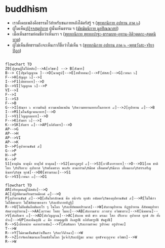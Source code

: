 # buddhism
- เราตั้งคบเพลิงคือธรรมไว้สำหรับชนภายหลังได้ตรัสรู้ ฯ ([ขุททกนิกาย อปทาน ภาค ๒](https://84000.org/tipitaka/pitaka_item/r.php?B=33&A=8554&w=%E0%B8%95%E0%B8%B1%E0%B9%89%E0%B8%87%E0%B8%84%E0%B8%9A%E0%B9%80%E0%B8%9E%E0%B8%A5%E0%B8%B4%E0%B8%87%E0%B8%84%E0%B8%B7%E0%B8%AD%E0%B8%98%E0%B8%A3%E0%B8%A3%E0%B8%A1%E0%B9%84%E0%B8%A7%E0%B9%89%E0%B8%AA%E0%B8%B3%E0%B8%AB%E0%B8%A3%E0%B8%B1%E0%B8%9A%E0%B9%83%E0%B8%AB%E0%B9%89%E0%B8%84%E0%B8%99%E0%B8%A0%E0%B8%B2%E0%B8%A2%E0%B8%AB%E0%B8%A5%E0%B8%B1%E0%B8%87%E0%B9%84%E0%B8%94%E0%B9%89%E0%B8%95%E0%B8%A3%E0%B8%B1%E0%B8%AA%E0%B8%A3%E0%B8%B9%E0%B9%89))
- ผู้ใดเห็น[ปฏิจจสมุปบาท](https://kietpawpan.github.io/buddism/truth.html) ผู้นั้นเห็นธรรม ฯ ([มัชฌิมนิกาย มูลปัณณาสก์](https://84000.org/tipitaka/pitaka_item/r.php?B=12&A=6265&w=%E0%B8%9C%E0%B8%B9%E0%B9%89%E0%B9%83%E0%B8%94%E0%B9%80%E0%B8%AB%E0%B9%87%E0%B8%99%E0%B8%9B%E0%B8%8F%E0%B8%B4%E0%B8%88%E0%B8%88%E0%B8%AA%E0%B8%A1%E0%B8%B8%E0%B8%9B%E0%B8%9A%E0%B8%B2%E0%B8%97%20%E0%B8%9C%E0%B8%B9%E0%B9%89%E0%B8%99%E0%B8%B1%E0%B9%89%E0%B8%99%E0%B8%8A%E0%B8%B7%E0%B9%88%E0%B8%AD%20%E0%B8%A7%E0%B9%88%E0%B8%B2%E0%B9%80%E0%B8%AB%E0%B9%87%E0%B8%99%E0%B8%98%E0%B8%A3%E0%B8%A3%E0%B8%A1))
- เมื่อเห็นธรรมย่อมชื่อว่าเห็นเรา ฯ ([ขุททกนิกาย ขุททกปาฐะ-ธรรมบท-อุทาน-อิติวุตตกะ-สุตตนิบาต](https://84000.org/tipitaka/pitaka_item/r.php?B=25&A=6335&w=%E0%B9%80%E0%B8%A1%E0%B8%B7%E0%B9%88%E0%B8%AD%E0%B9%80%E0%B8%AB%E0%B9%87%E0%B8%99%E0%B8%98%E0%B8%A3%E0%B8%A3%E0%B8%A1%E0%B8%A2%E0%B9%88%E0%B8%AD%E0%B8%A1%E0%B8%8A%E0%B8%B7%E0%B9%88%E0%B8%AD%E0%B8%A7%E0%B9%88%E0%B8%B2%E0%B9%80%E0%B8%AB%E0%B9%87%E0%B8%99%E0%B9%80%E0%B8%A3%E0%B8%B2))
- ผู้ไม่เห็นสัทธรรมถึงจะเห็นเราก็ชื่อว่าไม่เห็น ฯ ([ขุททกนิกาย อปทาน ภาค ๒ -พุทธวังสะ-จริยาปิฎก](https://84000.org/tipitaka/pitaka_item/r.php?B=33&A=2822&w=%E0%B8%9C%E0%B8%B9%E0%B9%89%E0%B9%84%E0%B8%A1%E0%B9%88%E0%B9%80%E0%B8%AB%E0%B9%87%E0%B8%99%E0%B8%AA%E0%B8%B1%E0%B8%97%E0%B8%98%E0%B8%A3%E0%B8%A3%E0%B8%A1%E0%B8%96%E0%B8%B6%E0%B8%87%E0%B8%88%E0%B8%B0%E0%B9%80%E0%B8%AB%E0%B9%87%E0%B8%99%E0%B9%80%E0%B8%A3%E0%B8%B2%E0%B8%81%E0%B9%87%E0%B8%8A%E0%B8%B7%E0%B9%88%E0%B8%AD%E0%B8%A7%E0%B9%88%E0%B8%B2%E0%B9%84%E0%B8%A1%E0%B9%88%E0%B9%80%E0%B8%AB%E0%B9%87%E0%B8%99))

```mermaid

flowchart TD
Z0[ปุถุชนผู้ไม่ได้สดับ]-->A[อวิชชา] --> B[สังขาร]
B--> C[ปฐมวิญญาณ ]-->D[นามรูป]-->E[สฬายตนะ]-->F[ผัสสะ]-->G[เวทนา ๖]
F-->H[สัญญา ๖]-->I
I-->F1[ผัสสาหาร]-->D
D-->VI[วิญญาณ ๖]-->P
VI-->I
F-->I
I-->S3
F-->B
G-->I[ตัณหา ๖ ความยินดี ความเพลิดเพลิน \nความทยานอยากในอาหาร ๔]-->J[อุปาทาน ๔]-->B
I-->M1[มโนสัญเจตนาหาร]-->D
I-->V1[วิญญาณหาร]-->D
F-->K[สังขาร ๖]-->I
K-->SK[สังขาร ๓]-->AP[อภิสังขาร]-->D
AP-->G
AP-->H
AP-->VI
AP-->K
D-->P[อุปาทานขันธ์ ๕]
G-->P
H-->P
K-->P
S1[ธาตุดิน ธาตุน้ำ ธาตุไฟ ธาตุลม]-->S2[มหาภูตรูป ๔]-->S3[กวฬิงการาหาร]-->D-->D1[ภพ ชาติ โสก \nปริเทวะ อุปายาส \nพร้ดพราก พบภัย ตามกรรม\nมียศ เสื่อมยศ\nมีลาภ เสื่อมลาภ\nสรรเสริญ นินทา\nสุข ทุกข์]-->D0[ชรามรณะ]-->S1
G-->V3[เวทนา ๓]-->D1
```

```mermaid
flowchart TD
AR[อริยบุคคลผู้ได้สดับ]-->Q
AC[ปฏิบัติตามอริยมรรคมีองค์ ๘]-->Q
P[อุปาทานขันธ์ ๕]-->Q[เห็นไตรลักษณ์ คือ อนิจจัง ทุกขัง อนัตตา\nของอุปทานขันธ์ ๕]-->R[ไม่ใช่เรา ไม่ใช่ของเรา ไม่ใช่อัตตาของเรา \nละสักกายทิฏฐิ]
R-->U[ไม่ยึดมั่นถือมั่นอะไร ๆ ในโลก \nละสีลัพพตปรามาส]-->W[ดับกามุปาทาน ทิฏฐุปาทาน สีลัพพตุปาทา อัตตวาทุปาทาน]-->AA[ละราคะ โทสะ โมหะ]-->AB[ดับกามสวะ ภวาสวะ อวิชชาสวะ]-->X[นิพพาน]-->V[ดับสังขาร ๓]-->AD[ดับวิญญาณ]-->AC[ดับภพ ชาติ ชรา มรณะ โสก ปริเทวะ อุปายาส ทุกข์ ภัย ทั้งปวง]-->UP[สละคืนอุปธิ ๔ คือ กามคุณูปธิ กิเลสูปธิ อภิสังขารูปธิ ขันธูปธิ]
R-->S[เบื่อหน่าย คลายกำหนัด]-->T[ดับตัณหา \nละกามราคะ รูปราคะ อรูปราคะ]
T-->W
R-->Y[ไม่ตามเห็นขันธ์ว่าเป็นเรา \nละวิจิกิจฉา]-->W
R-->Z[กำจัดอภิชฌาและโทมนัสในโลก รู้แจ้ง\nละปฏิฆะ มานะ อุทธัจจะกุกุจจะ อวิชชา]-->W
R-->W
```

